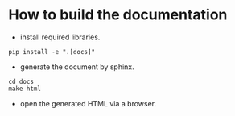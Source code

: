 # How to build the documentation

- install required libraries.

```shell
pip install -e ".[docs]"
```

- generate the document by sphinx.

```shell
cd docs
make html
```

- open the generated HTML via a browser.
